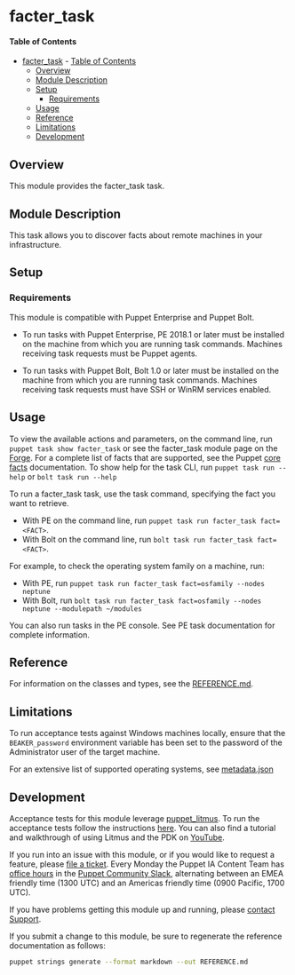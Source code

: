 
# facter_task

#### Table of Contents

- [facter_task](#factertask)
      - [Table of Contents](#Table-of-Contents)
  - [Overview](#Overview)
  - [Module Description](#Module-Description)
  - [Setup](#Setup)
    - [Requirements](#Requirements)
  - [Usage](#Usage)
  - [Reference](#Reference)
  - [Limitations](#Limitations)
  - [Development](#Development)

## Overview

This module provides the facter_task task.

## Module Description

This task allows you to discover facts about remote machines in your infrastructure.

## Setup

### Requirements
This module is compatible with Puppet Enterprise and Puppet Bolt.

* To run tasks with Puppet Enterprise, PE 2018.1 or later must be installed on the machine from which you are running task commands. Machines receiving task requests must be Puppet agents.

* To run tasks with Puppet Bolt, Bolt 1.0 or later must be installed on the machine from which you are running task commands. Machines receiving task requests must have SSH or WinRM services enabled.

## Usage

To view the available actions and parameters, on the command line, run `puppet task show facter_task` or see the facter_task module page on the [Forge](https://forge.puppet.com/puppetlabs/facter_task/tasks).
For a complete list of facts that are supported, see the Puppet [core facts](https://docs.puppet.com/facter/latest/core_facts.html) documentation.
To show help for the task CLI, run `puppet task run --help` or `bolt task run --help`

To run a facter_task task, use the task command, specifying the fact you want to retrieve.

* With PE on the command line, run `puppet task run facter_task fact=<FACT>`.
* With Bolt on the command line, run `bolt task run facter_task fact=<FACT>`.

For example, to check the operating system family on a machine, run:

* With PE, run `puppet task run facter_task fact=osfamily --nodes neptune`
* With Bolt, run `bolt task run facter_task fact=osfamily --nodes neptune --modulepath ~/modules`

You can also run tasks in the PE console. See PE task documentation for complete information.

## Reference

For information on the classes and types, see the [REFERENCE.md](https://github.com/puppetlabs/puppetlabs-facter_task/blob/main/REFERENCE.md).

## Limitations

To run acceptance tests against Windows machines locally, ensure that the `BEAKER_password` environment variable has been set to the password of the Administrator user of the target machine.

For an extensive list of supported operating systems, see [metadata.json](https://github.com/puppetlabs/puppetlabs-facter_task/blob/main/metadata.json)

## Development

Acceptance tests for this module leverage [puppet_litmus](https://github.com/puppetlabs/puppet_litmus).
To run the acceptance tests follow the instructions [here](https://github.com/puppetlabs/puppet_litmus/wiki/Tutorial:-use-Litmus-to-execute-acceptance-tests-with-a-sample-module-(MoTD)#install-the-necessary-gems-for-the-module).
You can also find a tutorial and walkthrough of using Litmus and the PDK on [YouTube](https://www.youtube.com/watch?v=FYfR7ZEGHoE).

If you run into an issue with this module, or if you would like to request a feature, please [file a ticket](https://tickets.puppetlabs.com/browse/MODULES/).
Every Monday the Puppet IA Content Team has [office hours](https://puppet.com/community/office-hours) in the [Puppet Community Slack](http://slack.puppet.com/), alternating between an EMEA friendly time (1300 UTC) and an Americas friendly time (0900 Pacific, 1700 UTC).

If you have problems getting this module up and running, please [contact Support](http://puppetlabs.com/services/customer-support).

If you submit a change to this module, be sure to regenerate the reference documentation as follows:

```bash
puppet strings generate --format markdown --out REFERENCE.md
```
